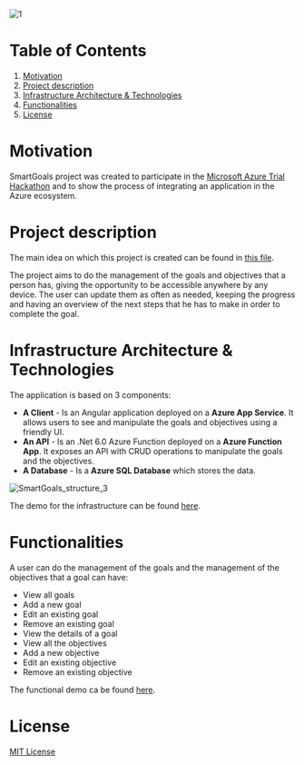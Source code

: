 ![1](https://user-images.githubusercontent.com/17809789/155537976-960b0b3a-ebb5-41ab-ac70-d691b768c945.png)

# Table of Contents

1. [Motivation](#motivation)
2. [Project description](#project-description)
4. [Infrastructure Architecture & Technologies](#infrastructure-architecture-&-technologies)
5. [Functionalities](#functionalities)
6. [License](#license)

# Motivation

SmartGoals project was created to participate in the [Microsoft Azure Trial Hackathon](https://dev.to/devteam/hack-the-microsoft-azure-trial-on-dev-2ne5) and to show the process of integrating an application in the Azure ecosystem.

# Project description

The main idea on which this project is created can be found in [this file](https://github.com/AlexandraFolvaiter/smart-goals/blob/main/CONCEPTS.md).
 
The project aims to do the management of the goals and objectives that a person has, giving the opportunity to be accessible anywhere by any device. The user can update them as often as needed, keeping the progress and having an overview of the next steps that he has to make in order to complete the goal.

# Infrastructure Architecture & Technologies

The application is based on 3 components:
- **A Client** - Is an Angular application deployed on a **Azure App Service**. It allows users to see and manipulate the goals and objectives using a friendly UI.
- **An API** - Is an .Net 6.0 Azure Function deployed on a **Azure Function App**. It exposes an API with CRUD operations to manipulate the goals and the objectives.
- **A Database** - Is a **Azure SQL Database** which stores the data.

![SmartGoals_structure_3](https://user-images.githubusercontent.com/17809789/155595336-af7c269e-9bed-4377-b27e-efb9e835a575.jpg)

The demo for the infrastructure can be found [here](https://www.youtube.com/watch?v=pi5paErwZIA).

# Functionalities

A user can do the management of the goals and the management of the objectives that a goal can have:
- View all goals
- Add a new goal
- Edit an existing goal
- Remove an existing goal
- View the details of a goal
- View all the objectives
- Add a new objective
- Edit an existing objective
- Remove an existing objective

The functional demo ca be found [here](https://www.youtube.com/watch?v=klh__CPJjwY).

# License
[MIT License](https://github.com/AlexandraFolvaiter/smart-goals/blob/main/LICENSE)
